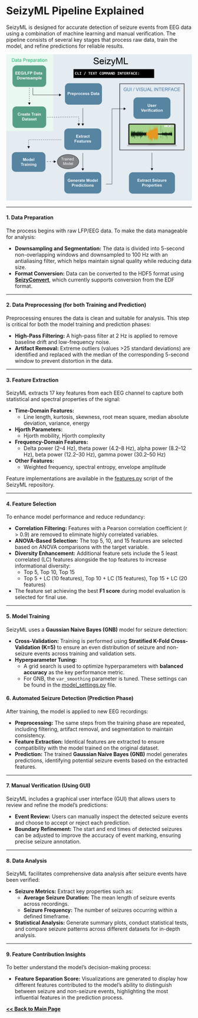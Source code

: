 # SeizyML Pipeline Explained

SeizyML is designed for accurate detection of seizure events from EEG data using a combination of machine learning and manual verification. The pipeline consists of several key stages that process raw data, train the model, and refine predictions for reliable results.

<p align="center">
<center><img src="model_pipeline.png" width="600"></center>
</p>

---

#### 1. **Data Preparation**  
The process begins with raw LFP/EEG data. To make the data manageable for analysis:
- **Downsampling and Segmentation:** The data is divided into 5-second non-overlapping windows and downsampled to 100 Hz with an antialiasing filter, which helps maintain signal quality while reducing data size.
- **Format Conversion:** Data can be converted to the HDF5 format using **[SeizyConvert](https://github.com/neurosimata/seizy_convert)**, which currently supports conversion from the EDF format.

---

#### 2. **Data Preprocessing** (for both Training and Prediction)  
Preprocessing ensures the data is clean and suitable for analysis. This step is critical for both the model training and prediction phases:
- **High-Pass Filtering:** A high-pass filter at 2 Hz is applied to remove baseline drift and low-frequency noise.
- **Artifact Removal:** Extreme outliers (values >25 standard deviations) are identified and replaced with the median of the corresponding 5-second window to prevent distortion in the data.
---

#### 3. **Feature Extraction**  
SeizyML extracts 17 key features from each EEG channel to capture both statistical and spectral properties of the signal:
- **Time-Domain Features:** 
  - Line length, kurtosis, skewness, root mean square, median absolute deviation, variance, energy
- **Hjorth Parameters:** 
  - Hjorth mobility, Hjorth complexity
- **Frequency-Domain Features:** 
  - Delta power (2–4 Hz), theta power (4.2–8 Hz), alpha power (8.2–12 Hz), beta power (12.2–30 Hz), gamma power (30.2–50 Hz)
- **Other Features:** 
  - Weighted frequency, spectral entropy, envelope amplitude

Feature implementations are available in the [features.py](../seizyml/helper/features.py) script of the SeizyML repository.

---

#### 4. **Feature Selection**  
To enhance model performance and reduce redundancy:
- **Correlation Filtering:** Features with a Pearson correlation coefficient (r > 0.9) are removed to eliminate highly correlated variables.
- **ANOVA-Based Selection:** The top 5, 10, and 15 features are selected based on ANOVA comparisons with the target variable.
- **Diversity Enhancement:** Additional feature sets include the 5 least correlated (LC) features alongside the top features to increase informational diversity:
  - Top 5, Top 10, Top 15
  - Top 5 + LC (10 features), Top 10 + LC (15 features), Top 15 + LC (20 features)
- The feature set achieving the best **F1 score** during model evaluation is selected for final use.

---

#### 5. **Model Training**  
SeizyML uses a **Gaussian Naive Bayes (GNB)** model for seizure detection:
- **Cross-Validation:** Training is performed using **Stratified K-Fold Cross-Validation (K=5)** to ensure an even distribution of seizure and non-seizure events across training and validation sets.
- **Hyperparameter Tuning:** 
  - A grid search is used to optimize hyperparameters with **balanced accuracy** as the key performance metric.
  - For GNB, the `var_smoothing` parameter is tuned. These settings can be found in the [model_settings.py](../seizyml/train/model_settings.py) file.

#### 6. **Automated Seizure Detection (Prediction Phase)**  
After training, the model is applied to new EEG recordings:
- **Preprocessing:** The same steps from the training phase are repeated, including filtering, artifact removal, and segmentation to maintain consistency.
- **Feature Extraction:** Identical features are extracted to ensure compatibility with the model trained on the original dataset.
- **Prediction:** The trained **Gaussian Naive Bayes (GNB)** model generates predictions, identifying potential seizure events based on the extracted features.

---

#### 7. **Manual Verification (Using GUI)**  
SeizyML includes a graphical user interface (GUI) that allows users to review and refine the model’s predictions:
- **Event Review:** Users can manually inspect the detected seizure events and choose to accept or reject each prediction.
- **Boundary Refinement:** The start and end times of detected seizures can be adjusted to improve the accuracy of event marking, ensuring precise seizure annotation.

---

#### 8. **Data Analysis**  
SeizyML facilitates comprehensive data analysis after seizure events have been verified:
- **Seizure Metrics:** Extract key properties such as:
  - **Average Seizure Duration:** The mean length of seizure events across recordings.
  - **Seizure Frequency:** The number of seizures occurring within a defined timeframe.
- **Statistical Analysis:** Generate summary plots, conduct statistical tests, and compare seizure patterns across different datasets for in-depth analysis.

---

#### 9. **Feature Contribution Insights**  
To better understand the model’s decision-making process:
- **Feature Separation Score:** Visualizations are generated to display how different features contributed to the model’s ability to distinguish between seizure and non-seizure events, highlighting the most influential features in the prediction process.

**[<< Back to Main Page](/README.md)**
